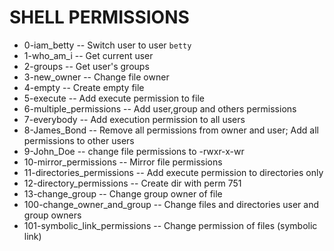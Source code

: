# SHELL PERMISSIONS
  - 0-iam_betty -- Switch user to user `betty`
  - 1-who_am_i -- Get current user
  - 2-groups -- Get user's groups
  - 3-new_owner -- Change file owner
  - 4-empty -- Create empty file
  - 5-execute -- Add execute permission to file
  - 6-multiple_permissions -- Add user,group and others permissions
  - 7-everybody -- Add execution permission to all users
  - 8-James_Bond -- Remove all permissions from owner and user; Add all permissions to other users
  - 9-John_Doe -- change file permissions to -rwxr-x-wr
  - 10-mirror_permissions -- Mirror file permissions
  - 11-directories_permissions -- Add execute permission to directories only
  - 12-directory_permissions -- Create dir with perm 751
  - 13-change_group -- Change group owner of file
  - 100-change_owner_and_group -- Change files and directories user and group owners
  - 101-symbolic_link_permissions -- Change permission of files (symbolic link)
